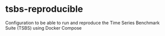 # tsbs-reproducible
Configuration to be able to run and reproduce the Time Series Benchmark Suite (TSBS) using Docker Compose

